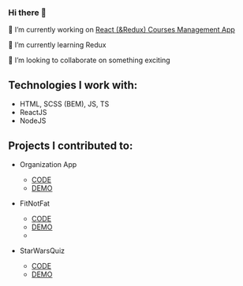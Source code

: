 ### Hi there 👋

🔭 I’m currently working on [React (&Redux) Courses Management App](https://github.com/skorpiom/CoursesManagement)
   
🌱 I’m currently learning Redux

👯 I’m looking to collaborate on something exciting

## Technologies I work with: 
- HTML, SCSS (BEM), JS, TS
- ReactJS
- NodeJS

## Projects I contributed to:
- Organization App 
    * [CODE](https://github.com/KrystianKjjk/CodersCamp2020.Project.FullStack-Node-React.OrganizationApp)
    * [DEMO](https://quirky-minsky-7671f3.netlify.app)
    
- FitNotFat 
    * [CODE](https://github.com/KrystianKjjk/CodersCamp2020.Project.TypeScript.FitNotFat)
    * [DEMO](https://krystiankjjk.github.io/CodersCamp2020.Project.TypeScript.FitNotFat)
    * 
- StarWarsQuiz
    * [CODE](https://github.com/KrystianKjjk/CodersCamp2020.Project.JavaScript.StarWarsQuiz)
    * [DEMO](https://krystiankjjk.github.io/CodersCamp2020.Project.JavaScript.StarWarsQuiz)






<!--
**skorpiom/skorpiom** is a ✨ _special_ ✨ repository because its `README.md` (this file) appears on your GitHub profile.

Here are some ideas to get you started:

- 🔭 I’m currently working on ...
- 🌱 I’m currently learning ...
- 👯 I’m looking to collaborate on ...
- 🤔 I’m looking for help with ...
- 💬 Ask me about ...
- 📫 How to reach me: ...
- 😄 Pronouns: ...
- ⚡ Fun fact: ...
-->

